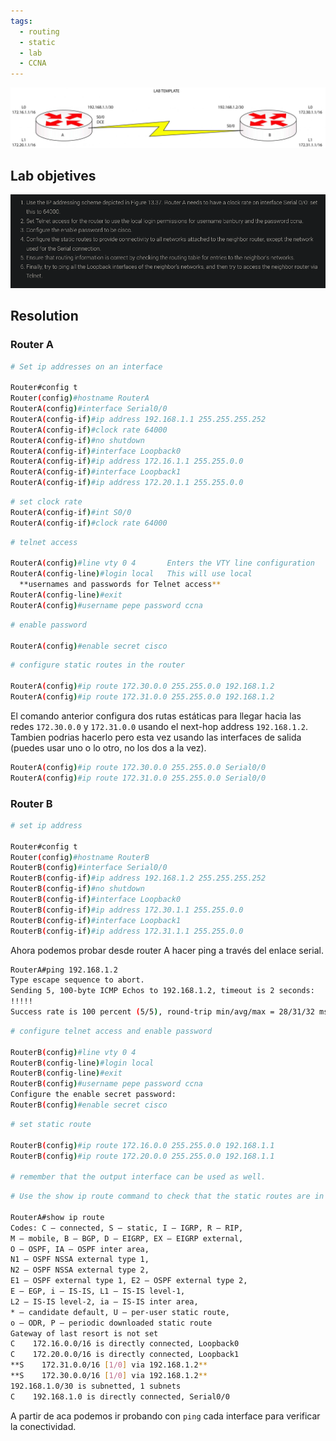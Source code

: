 ```yaml
---
tags:
  - routing
  - static
  - lab
  - CCNA
---
```



![](_anexos_/13-27-scaled.jpg)

## Lab objetives
![](_anexos_/Screenshot%20from%202024-01-31%2011-30-19.png)

## Resolution

### Router A
``` bash
# Set ip addresses on an interface

Router#config t
Router(config)#hostname RouterA
RouterA(config)#interface Serial0/0
RouterA(config-if)#ip address 192.168.1.1 255.255.255.252
RouterA(config-if)#clock rate 64000
RouterA(config-if)#no shutdown
RouterA(config-if)#interface Loopback0
RouterA(config-if)#ip address 172.16.1.1 255.255.0.0
RouterA(config-if)#interface Loopback1
RouterA(config-if)#ip address 172.20.1.1 255.255.0.0
```

``` bash
# set clock rate
RouterA(config-if)#int S0/0
RouterA(config-if)#clock rate 64000
```

``` bash
# telnet access

RouterA(config)#line vty 0 4       Enters the VTY line configuration
RouterA(config-line)#login local   This will use local
  **usernames and passwords for Telnet access**
RouterA(config-line)#exit 
RouterA(config)#username pepe password ccna
```

``` bash
# enable password 

RouterA(config)#enable secret cisco
```

``` bash
# configure static routes in the router 

RouterA(config)#ip route 172.30.0.0 255.255.0.0 192.168.1.2
RouterA(config)#ip route 172.31.0.0 255.255.0.0 192.168.1.2
```

El comando anterior configura dos rutas estáticas para llegar hacia las redes `172.30.0.0` y `172.31.0.0` usando el next-hop address `192.168.1.2`. Tambien podrias hacerlo pero esta vez usando las interfaces de salida (puedes usar uno o lo otro, no los dos a la vez). 

``` bash
RouterA(config)#ip route 172.30.0.0 255.255.0.0 Serial0/0
RouterA(config)#ip route 172.31.0.0 255.255.0.0 Serial0/0
```

### Router B 
``` bash
# set ip address 

Router#config t
Router(config)#hostname RouterB
RouterB(config)#interface Serial0/0
RouterB(config-if)#ip address 192.168.1.2 255.255.255.252
RouterB(config-if)#no shutdown
RouterB(config-if)#interface Loopback0
RouterB(config-if)#ip address 172.30.1.1 255.255.0.0
RouterB(config-if)#interface Loopback1
RouterB(config-if)#ip address 172.31.1.1 255.255.0.0
```

Ahora podemos probar desde router A hacer ping a través del enlace serial.
``` bash
RouterA#ping 192.168.1.2
Type escape sequence to abort.
Sending 5, 100-byte ICMP Echos to 192.168.1.2, timeout is 2 seconds:
!!!!!
Success rate is 100 percent (5/5), round-trip min/avg/max = 28/31/32 ms
```

``` bash
# configure telnet access and enable password 

RouterB(config)#line vty 0 4
RouterB(config-line)#login local
RouterB(config-line)#exit
RouterB(config)#username pepe password ccna
Configure the enable secret password:
RouterB(config)#enable secret cisco
```

```bash
# set static route 

RouterB(config)#ip route 172.16.0.0 255.255.0.0 192.168.1.1
RouterB(config)#ip route 172.20.0.0 255.255.0.0 192.168.1.1

# remember that the output interface can be used as well.
```

``` bash
# Use the show ip route command to check that the static routes are in the routing table

RouterA#show ip route
Codes: C – connected, S – static, I – IGRP, R – RIP,
M – mobile, B – BGP, D – EIGRP, EX – EIGRP external,
O – OSPF, IA – OSPF inter area,
N1 – OSPF NSSA external type 1,
N2 – OSPF NSSA external type 2,
E1 – OSPF external type 1, E2 – OSPF external type 2,
E – EGP, i – IS-IS, L1 – IS-IS level-1,
L2 – IS-IS level-2, ia – IS-IS inter area,
* – candidate default, U – per-user static route,
o – ODR, P – periodic downloaded static route
Gateway of last resort is not set
C    172.16.0.0/16 is directly connected, Loopback0
C    172.20.0.0/16 is directly connected, Loopback1
**S    172.31.0.0/16 [1/0] via 192.168.1.2**
**S    172.30.0.0/16 [1/0] via 192.168.1.2**
192.168.1.0/30 is subnetted, 1 subnets
C    192.168.1.0 is directly connected, Serial0/0
```

A partir de aca podemos ir probando con `ping` cada interface para verificar la conectividad.